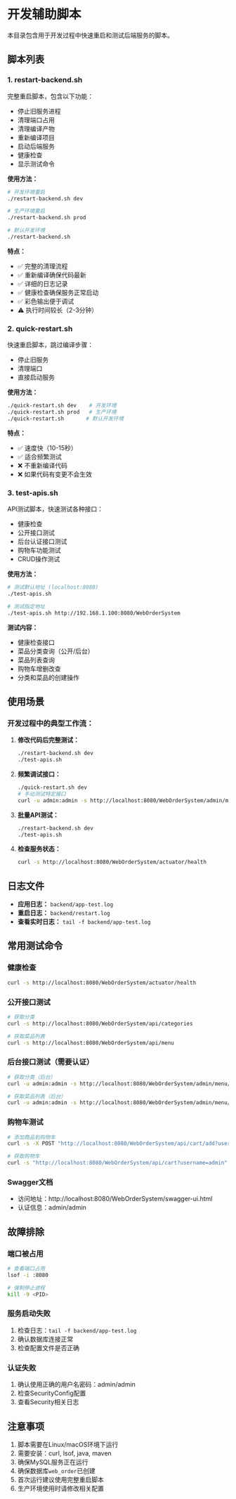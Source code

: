 # 开发辅助脚本

本目录包含用于开发过程中快速重启和测试后端服务的脚本。

## 脚本列表

### 1. restart-backend.sh
完整重启脚本，包含以下功能：
- 停止旧服务进程
- 清理端口占用
- 清理编译产物
- 重新编译项目
- 启动后端服务
- 健康检查
- 显示测试命令

**使用方法：**
```bash
# 开发环境重启
./restart-backend.sh dev

# 生产环境重启
./restart-backend.sh prod

# 默认开发环境
./restart-backend.sh
```

**特点：**
- ✅ 完整的清理流程
- ✅ 重新编译确保代码最新
- ✅ 详细的日志记录
- ✅ 健康检查确保服务正常启动
- ✅ 彩色输出便于调试
- ⚠️ 执行时间较长（2-3分钟）

### 2. quick-restart.sh
快速重启脚本，跳过编译步骤：
- 停止旧服务
- 清理端口
- 直接启动服务

**使用方法：**
```bash
./quick-restart.sh dev    # 开发环境
./quick-restart.sh prod   # 生产环境
./quick-restart.sh       # 默认开发环境
```

**特点：**
- ✅ 速度快（10-15秒）
- ✅ 适合频繁测试
- ❌ 不重新编译代码
- ❌ 如果代码有变更不会生效

### 3. test-apis.sh
API测试脚本，快速测试各种接口：
- 健康检查
- 公开接口测试
- 后台认证接口测试
- 购物车功能测试
- CRUD操作测试

**使用方法：**
```bash
# 测试默认地址 (localhost:8080)
./test-apis.sh

# 测试指定地址
./test-apis.sh http://192.168.1.100:8080/WebOrderSystem
```

**测试内容：**
- 健康检查接口
- 菜品分类查询（公开/后台）
- 菜品列表查询
- 购物车增删改查
- 分类和菜品的创建操作

## 使用场景

### 开发过程中的典型工作流：

1. **修改代码后完整测试：**
   ```bash
   ./restart-backend.sh dev
   ./test-apis.sh
   ```

2. **频繁调试接口：**
   ```bash
   ./quick-restart.sh dev
   # 手动测试特定接口
   curl -u admin:admin -s http://localhost:8080/WebOrderSystem/admin/menu/categories
   ```

3. **批量API测试：**
   ```bash
   ./restart-backend.sh dev
   ./test-apis.sh
   ```

4. **检查服务状态：**
   ```bash
   curl -s http://localhost:8080/WebOrderSystem/actuator/health
   ```

## 日志文件

- **应用日志：** `backend/app-test.log`
- **重启日志：** `backend/restart.log`
- **查看实时日志：** `tail -f backend/app-test.log`

## 常用测试命令

### 健康检查
```bash
curl -s http://localhost:8080/WebOrderSystem/actuator/health
```

### 公开接口测试
```bash
# 获取分类
curl -s http://localhost:8080/WebOrderSystem/api/categories

# 获取菜品列表
curl -s http://localhost:8080/WebOrderSystem/api/menu
```

### 后台接口测试（需要认证）
```bash
# 获取分类（后台）
curl -u admin:admin -s http://localhost:8080/WebOrderSystem/admin/menu/categories

# 获取菜品列表（后台）
curl -u admin:admin -s http://localhost:8080/WebOrderSystem/admin/menu/items
```

### 购物车测试
```bash
# 添加商品到购物车
curl -s -X POST "http://localhost:8080/WebOrderSystem/api/cart/add?username=admin&productId=1&quantity=2"

# 获取购物车
curl -s "http://localhost:8080/WebOrderSystem/api/cart?username=admin"
```

### Swagger文档
- 访问地址：http://localhost:8080/WebOrderSystem/swagger-ui.html
- 认证信息：admin/admin

## 故障排除

### 端口被占用
```bash
# 查看端口占用
lsof -i :8080

# 强制停止进程
kill -9 <PID>
```

### 服务启动失败
1. 检查日志：`tail -f backend/app-test.log`
2. 确认数据库连接正常
3. 检查配置文件是否正确

### 认证失败
1. 确认使用正确的用户名密码：admin/admin
2. 检查SecurityConfig配置
3. 查看Security相关日志

## 注意事项

1. 脚本需要在Linux/macOS环境下运行
2. 需要安装：curl, lsof, java, maven
3. 确保MySQL服务正在运行
4. 确保数据库`web_order`已创建
5. 首次运行建议使用完整重启脚本
6. 生产环境使用时请修改相关配置